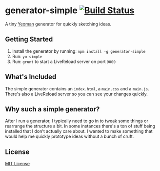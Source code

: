 # generator-simple [![Build Status](https://secure.travis-ci.org/robdodson/generator-simple.png?branch=master)](https://travis-ci.org/robdodson/generator-simple)

A tiny [Yeoman][] generator for quickly sketching ideas.


## Getting Started

1. Install the generator by running: `npm install -g generator-simple`
2. Run: `yo simple`
3. Run: `grunt` to start a LiveReload server on port `9000`


## What's Included

The simple generator contains an `index.html`, a `main.css` and a `main.js`. There's also a LiveReload server so you can see your changes quickly.


## Why such a simple generator?

After I run a generator, I typically need to go in to tweak some things or rearrange the structure a bit. In some instances there's a ton of stuff being installed that I don't actually care about. I wanted to make something that would help me quickly prototype ideas without a bunch of cruft.


## License

[MIT License](http://en.wikipedia.org/wiki/MIT_License)


[Yeoman]: http://yeoman.io
